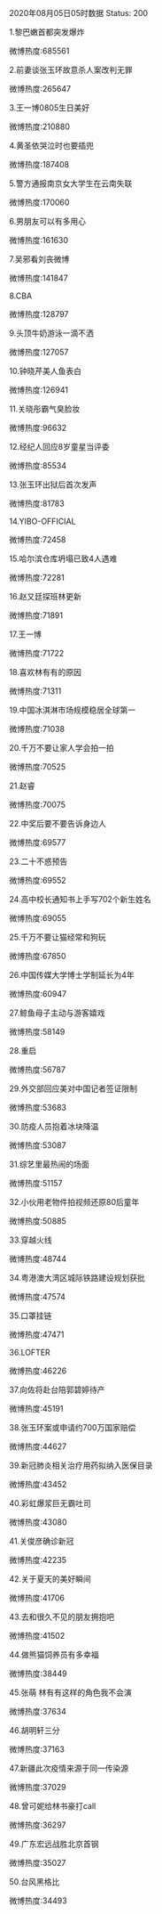2020年08月05日05时数据
Status: 200

1.黎巴嫩首都突发爆炸

微博热度:685561

2.前妻谈张玉环故意杀人案改判无罪

微博热度:265647

3.王一博0805生日美好

微博热度:210880

4.黄圣依哭泣时也要插兜

微博热度:187408

5.警方通报南京女大学生在云南失联

微博热度:170060

6.男朋友可以有多用心

微博热度:161630

7.吴邪看刘丧微博

微博热度:141847

8.CBA

微博热度:128797

9.头顶牛奶游泳一滴不洒

微博热度:127057

10.钟晓芹美人鱼表白

微博热度:126941

11.关晓彤霸气臭脸妆

微博热度:96632

12.经纪人回应8岁童星当评委

微博热度:85534

13.张玉环出狱后首次发声

微博热度:81783

14.YIBO-OFFICIAL

微博热度:72458

15.哈尔滨仓库坍塌已致4人遇难

微博热度:72281

16.赵又廷探班林更新

微博热度:71891

17.王一博

微博热度:71722

18.喜欢林有有的原因

微博热度:71311

19.中国冰淇淋市场规模稳居全球第一

微博热度:71038

20.千万不要让家人学会拍一拍

微博热度:70525

21.赵睿

微博热度:70075

22.中奖后要不要告诉身边人

微博热度:69577

23.二十不惑预告

微博热度:69552

24.高中校长通知书上手写702个新生姓名

微博热度:69055

25.千万不要让猫经常和狗玩

微博热度:67850

26.中国传媒大学博士学制延长为4年

微博热度:60947

27.鲸鱼母子主动与游客嬉戏

微博热度:58149

28.重启

微博热度:56787

29.外交部回应美对中国记者签证限制

微博热度:53683

30.防疫人员抱着冰块降温

微博热度:53087

31.综艺里最热闹的场面

微博热度:51157

32.小伙用老物件拍视频还原80后童年

微博热度:50885

33.穿越火线

微博热度:48744

34.粤港澳大湾区城际铁路建设规划获批

微博热度:47574

35.口罩挂链

微博热度:47471

36.LOFTER

微博热度:46226

37.向佐将赴台陪郭碧婷待产

微博热度:45191

38.张玉环案或申请约700万国家赔偿

微博热度:44627

39.新冠肺炎相关治疗用药拟纳入医保目录

微博热度:43452

40.彩虹爆浆巨无霸吐司

微博热度:43080

41.关俊彦确诊新冠

微博热度:42235

42.关于夏天的美好瞬间

微博热度:41706

43.去和很久不见的朋友拥抱吧

微博热度:41502

44.做熊猫饲养员有多幸福

微博热度:38449

45.张萌 林有有这样的角色我不会演

微博热度:37634

46.胡明轩三分

微博热度:37163

47.新疆此次疫情来源于同一传染源

微博热度:37029

48.曾可妮给林书豪打call

微博热度:36297

49.广东宏远战胜北京首钢

微博热度:35027

50.台风黑格比

微博热度:34493

